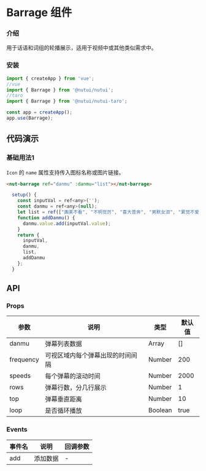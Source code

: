 # Barrage 组件

### 介绍

用于话语和词组的轮播展示，适用于视频中或其他类似需求中。

### 安装

``` javascript
import { createApp } from 'vue';
//vue
import { Barrage } from '@nutui/nutui';
//taro
import { Barrage } from '@nutui/nutui-taro';

const app = createApp();
app.use(Barrage);

```

## 代码演示

### 基础用法1

`Icon` 的 `name` 属性支持传入图标名称或图片链接。

```html
<nut-barrage ref="danmu" :danmu="list"></nut-barrage>
```
``` javascript
  setup() {
    const inputVal = ref<any>('');
    const danmu = ref<any>(null);
    let list = ref(["画美不看", "不明觉厉", "喜大普奔", "男默女泪", "累觉不爱", "爷青结"]); 
    function addDanmu() {
      danmu.value.add(inputVal.value);
    }
    return {
      inputVal,
      danmu,
      list,
      addDanmu
    };
  }
```



## API

### Props

| 参数         | 说明                             | 类型   | 默认值           |
|--------------|----------------------------------|--------|------------------|
| danmu         | 弹幕列表数据               | Array | []              |
| frequency        | 可视区域内每个弹幕出现的时间间隔                         | Number | 200               |
| speeds         | 每个弹幕的滚动时间 | Number |  2000               |
| rows  | 弹幕行数，分几行展示     | Number | 1 |
| top  | 弹幕垂直距离    | Number | 10 |
| loop  | 是否循环播放     | Boolean | true |

### Events

| 事件名 | 说明           | 回调参数     |
|--------|----------------|--------------|
| add  | 添加数据 | - |
